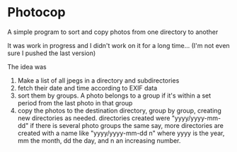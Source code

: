 Photocop
========

A simple program to sort and copy photos from one directory to another

It was work in progress and I didn't work on it for a long time...
(I'm not even sure I pushed the last version)

The idea was

1) Make a list of all jpegs in a directory and subdirectories
2) fetch their date and time according to EXIF data
3) sort them by groups. A photo belongs to a group if it's within a set
   period from the last photo in that group
4) copy the photos to the destination directory, group by group, creating
   new directories as needed.
   directories created were "yyyy/yyyy-mm-dd"
   if there is several photo groups the same say, more directories
   are created with a name like "yyyy/yyyy-mm-dd n"
   where yyyy is the year, mm the month, dd the day, and n an increasing number.


